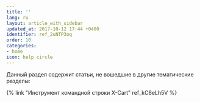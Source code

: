 ```yaml
---
title: ''
lang: ru
layout: article_with_sidebar
updated_at: 2017-10-12 17:44 +0400
identifier: ref_2uNTP3oq
order: 10
categories:
- home
icon: help circle
---
```


Данный раздел содержит статьи, не вошедшие в другие тематические разделы:

{% link "Инструмент командной строки X-Cart" ref_kC6eLh5V %}
